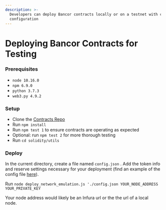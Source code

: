 ```yaml
---
description: >-
  Developers can deploy Bancor contracts locally or on a testnet with custom
  configuration
---
```


# Deploying Bancor Contracts for Testing

### Prerequisites

* `node 10.16.0`
* `npm 6.9.0`
* `python 3.7.3`
* `web3.py 4.9.2`

### Setup

* Clone the [Contracts Repo](https://github.com/bancorprotocol/contracts)
* Run `npm install` 
* Run `npm test 1` to ensure contracts are operating as expected
* Optional: run `npm test 2` for more thorough testing
* Run `cd solidity/utils` 

### Deploy

In the current directory, create a file named `config.json` . Add the token info and reserve settings necessary for your deployment \(find an example of the config file [here](https://github.com/bancorprotocol/contracts/blob/master/solidity/utils/README.md#deploy-network-emulation)\).

Run `node deploy_network_emulation.js './config.json YOUR_NODE_ADDRESS YOUR_PRIVATE_KEY`

Your node address would likely be an Infura url or the the url of a local node.



